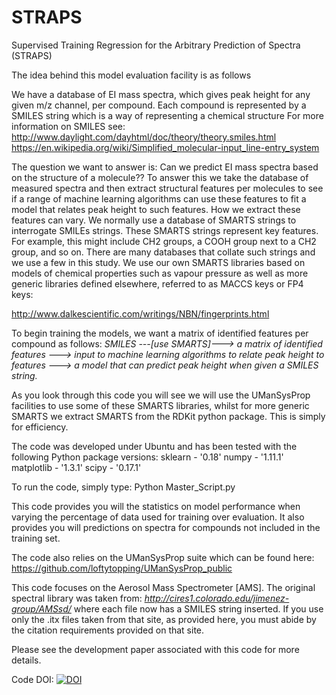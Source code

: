 # STRAPS
Supervised Training Regression for the Arbitrary Prediction of Spectra (STRAPS)  

The idea behind this model evaluation facility is as follows

We have a database of EI mass spectra, which gives peak height for any given m/z channel, per compound. Each compound is represented by a SMILES string which is a way of representing a chemical structure For more information on SMILES see:
http://www.daylight.com/dayhtml/doc/theory/theory.smiles.html
https://en.wikipedia.org/wiki/Simplified_molecular-input_line-entry_system

The question we want to answer is: Can we predict EI mass spectra based on the structure of a molecule?? To answer this we take the database of measured spectra and then extract structural features per molecules to see if a range of machine learning algorithms can use these features to fit a model that relates peak height to such features. How we extract these features can vary. We normally use a database of SMARTS strings to interrogate SMILEs strings. These SMARTS strings represent key features. For example, this might include CH2 groups, a COOH group next to a CH2 group, and so on. There are many databases that collate such strings and we use a few in this study. We use our own SMARTS libraries based on models of chemical properties such as vapour pressure as well as more generic libraries defined elsewhere, referred to as MACCS keys or FP4 keys:

http://www.dalkescientific.com/writings/NBN/fingerprints.html

To begin training the models, we want a matrix of identified features per compound as follows:
*SMILES ---[use SMARTS]---> a matrix of identified features ---> input to machine learning algorithms to relate peak height to features ---> a model that can predict peak height when given a SMILES string.*

As you look through this code you will see we will use the UManSysProp facilities to use some of these SMARTS libraries, whilst for more generic SMARTS we extract SMARTS from the RDKit python package. This is simply for efficiency.

The code was developed under Ubuntu and has been tested with the following Python package versions:
sklearn - '0.18'
numpy - '1.11.1'
matplotlib - '1.3.1'
scipy - '0.17.1'

To run the code, simply type: Python Master_Script.py

This code provides you will the statistics on model performance when varying the percentage of data used for training over evaluation. It also provides you will predictions on spectra for compounds not included in the training set.

The code also relies on the UManSysProp suite which can be found here: https://github.com/loftytopping/UManSysProp_public

This code focuses on the Aerosol Mass Spectrometer [AMS]. The original spectral library was taken from:
*http://cires1.colorado.edu/jimenez-group/AMSsd/*
where each file now has a SMILES string inserted. If you use only the .itx files taken from that site, as provided here, you must abide by the citation requirements provided on that site.

Please see the development paper associated with this code for more details.

Code DOI: [![DOI](https://zenodo.org/badge/76975252.svg)](https://zenodo.org/badge/latestdoi/76975252)


